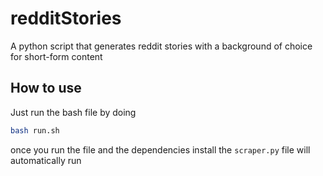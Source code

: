 # redditStories
A python script that generates reddit stories with a background of choice for short-form content


## How to use

Just run the bash file by doing 
```bash
bash run.sh
```
once you run the file and the dependencies install the `scraper.py` file will automatically run
